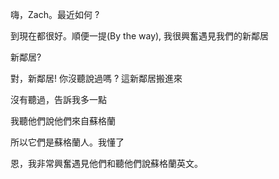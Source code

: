 嗨，Zach。最近如何 ?

到現在都很好。順便一提(By the way), 我很興奮遇見我們的新鄰居

新鄰居?

對，新鄰居! 你沒聽說過嗎 ? 這新鄰居搬進來

沒有聽過，告訴我多一點

我聽他們說他們來自蘇格蘭

所以它們是蘇格蘭人。我懂了

恩，我非常興奮遇見他們和聽他們說蘇格蘭英文。
